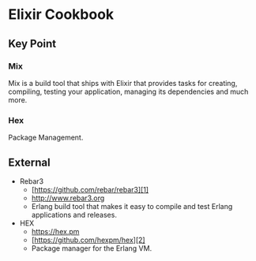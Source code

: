 # Elixir Cookbook

## Key Point

### Mix

Mix is a build tool that ships with Elixir that provides tasks for creating, compiling, testing your application, managing its dependencies and much more.

### Hex

Package Management.

## External

- Rebar3 
	- [https://github.com/rebar/rebar3][1]
	- http://www.rebar3.org
	- Erlang build tool that makes it easy to compile and test Erlang applications and releases.
- HEX
	- https://hex.pm
	- [https://github.com/hexpm/hex][2]
	- Package manager for the Erlang VM.

[1]:	https://github.com/rebar/rebar3
[2]:	https://github.com/hexpm/hex